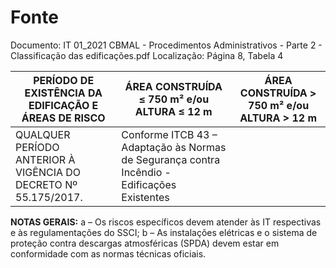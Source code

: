 # Fonte
Documento: IT 01_2021 CBMAL - Procedimentos Administrativos - Parte 2 - Classificação das edificações.pdf
Localização: Página 8, Tabela 4

| PERÍODO DE EXISTÊNCIA DA EDIFICAÇÃO E ÁREAS DE RISCO | ÁREA CONSTRUÍDA ≤ 750 m² e/ou ALTURA ≤ 12 m | ÁREA CONSTRUÍDA > 750 m² e/ou ALTURA > 12 m |
|---|---|---|
| QUALQUER PERÍODO ANTERIOR À VIGÊNCIA DO DECRETO Nº 55.175/2017. | Conforme ITCB 43 – Adaptação às Normas de Segurança contra Incêndio - Edificações Existentes |  |

**NOTAS GERAIS:**
a – Os riscos específicos devem atender às IT respectivas e às regulamentações do SSCI;
b – As instalações elétricas e o sistema de proteção contra descargas atmosféricas (SPDA) devem estar em conformidade com as normas técnicas oficiais.